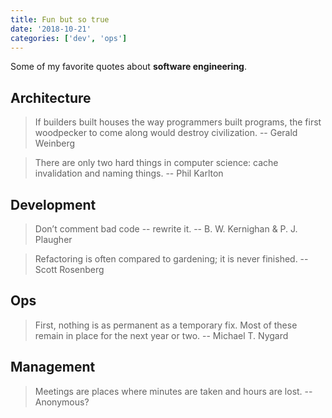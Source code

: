 ```yaml
---
title: Fun but so true
date: '2018-10-21'
categories: ['dev', 'ops']
---
```


Some of my favorite quotes about **software engineering**.

## Architecture

> If builders built houses the way programmers built programs, the first woodpecker to come along would destroy civilization.
 -- Gerald Weinberg

> There are only two hard things in computer science: cache invalidation and naming things.
-- Phil Karlton

## Development

> Don’t comment bad code -- rewrite it.
-- B. W. Kernighan & P. J. Plaugher

> Refactoring is often compared to gardening; it is never finished.
-- Scott Rosenberg

## Ops

> First, nothing is as permanent as a temporary fix. Most of these remain in place for the next year or two.
-- Michael T. Nygard

## Management

> Meetings are places where minutes are taken and hours are lost.
-- Anonymous?